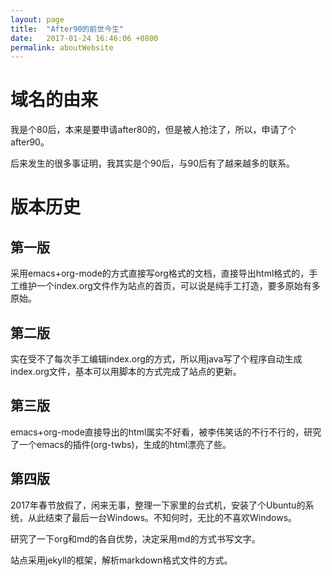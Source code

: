 ```yaml
---
layout: page
title:  "After90的前世今生"
date:   2017-01-24 16:46:06 +0800
permalink: aboutWebsite
---
```

# 域名的由来

我是个80后，本来是要申请after80的，但是被人抢注了，所以，申请了个after90。

后来发生的很多事证明，我其实是个90后，与90后有了越来越多的联系。

# 版本历史

## 第一版

采用emacs+org-mode的方式直接写org格式的文档，直接导出html格式的，手工维护一个index.org文件作为站点的首页，可以说是纯手工打造，要多原始有多原始。

## 第二版

实在受不了每次手工编辑index.org的方式，所以用java写了个程序自动生成index.org文件，基本可以用脚本的方式完成了站点的更新。

## 第三版

emacs+org-mode直接导出的html属实不好看，被李伟笑话的不行不行的，研究了一个emacs的插件(org-twbs)，生成的html漂亮了些。

## 第四版

2017年春节放假了，闲来无事，整理一下家里的台式机，安装了个Ubuntu的系统，从此结束了最后一台Windows。不知何时，无比的不喜欢Windows。

研究了一下org和md的各自优势，决定采用md的方式书写文字。

站点采用jekyll的框架，解析markdown格式文件的方式。
